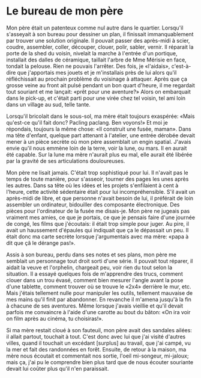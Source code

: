 # Le bureau de mon père

Mon père était un patenteux comme nul autre dans le quartier. Lorsqu'il s'asseyait à son bureau pour dessiner un plan, il finissait immanquablement par trouver une solution originale. Il pouvait passer des après-midi à scier, coudre, assembler, coller, découper, clouer, polir, sabler, vernir. Il réparait la porte de la shed du voisin, nivelait la marche à l'entrée d'un portique, installait des dalles de céramique, taillait l'arbre de Mme Mérisie en face, tondait la pelouse. Rien ne pouvais l'arrêter. Des fois, je «l'aidais», c'est-à-dire que j'apportais mes jouets et je m'installais près de lui alors qu'il réfléchissait au prochain problème du voisinage à attaquer. Après que ça grosse veine au front ait pulsé pendant un bon quart d'heure, il me regardait tout souriant et me lançait: «prêt pour une aventure?» Alors on embarquait dans le pick-up, et c'était parti pour une virée chez tel voisin, tel ami loin dans un village au sud, telle tante.

Lorsqu'il bricolait dans le sous-sol, ma mère était toujours exaspérée: «Mais qu'est-ce qu'il fait donc? Pacling paclang. Ben voyons!» Et moi je répondais, toujours la même chose: «Il construit une fusée, maman». Dans ma tête d'enfant, quelque part attenant à l'atelier, une entrée dérobée devait mener à un pièce secrète où mon père assemblait un engin spatial. J'avais envie qu'il nous emmène loin de la terre, voir la lune, ou mars. Il en aurait été capable. Sur la lune ma mère n'aurait plus eu mal, elle aurait été libérée par la gravité de ses articulations douloureuses.

Mon père ne lisait jamais. C'était trop sophistiqué pour lui. Il n'avait pas le temps de toute manière, pour s'asseoir, tourner des pages les unes après les autres. Dans sa tête où les idées et les projets s'enfilaient à cent à l'heure, cette activité sédentaire était pour lui incompréhensible. S'il avait un après-midi de libre, et que personne n'avait besoin de lui, il préférait de loin assembler un ordinateur, bidouiller des composante électronique. Des pièces pour l'ordinateur de la fusée me disais-je. Mon père ne jugeais pas vraiment mes amies, ce que je portais, ce que je pensais faire d'une journée de congé, les films que j'écoutais: il était trop simple pour juger. Au pire, il avait un haussement d'épaules qui indiquait que ça le dépassait un peu. Il était donc ma carte secrète lorsque j'argumentais avec ma mère: «papa à dit que çâ le dérange pas!».

Assis à son bureau, perdu dans ses notes et ses plans, mon père me semblait un personnage tout droit sorti d'une série. Il pouvait tout réparer, il aidait la veuve et l'orphelin, chargeait peu, voir rien du tout selon la situation. Il a essayé quelques fois de m'apprendre des trucs, comment clouer dans un trou évasé, comment bien mesurer l'angle avant la pose d'une tablette, comment trouver où se trouve le «2x4» derrière le mur, etc. Mais j'étais tellement nulle pour manipuler les outils, tellement mauvaise de mes mains qu'il finit par abandonner. En revanche il m'amena jusqu'à la fin à chacune de ses aventures. Même lorsque j'avais vieillie et qu'il devait parfois me convaincre à l'aide d'une carotte au bout du bâton: «On ira voir on film après au cinéma, tu choisiras!». 

Si ma mère restait cloué à son fauteuil, mon père avait des sandales ailées: il allait partout, touchait à tout. C'est donc avec lui que j'ai visité d'autres villes, quand il touchait un excédant [surplus] au travail, que j'ai campé, vu la mer et fait des randonnées en forêt. Ensuite, de retour à la maison, ma mère nous écoutait et commentait nos sortie, l'oeil mi-songeur, mi-jaloux; mais ça, j'ai pu le comprendre bien plus tard que de nous écouter souriante devait lui coûter plus qu'il n'en paraissait.   